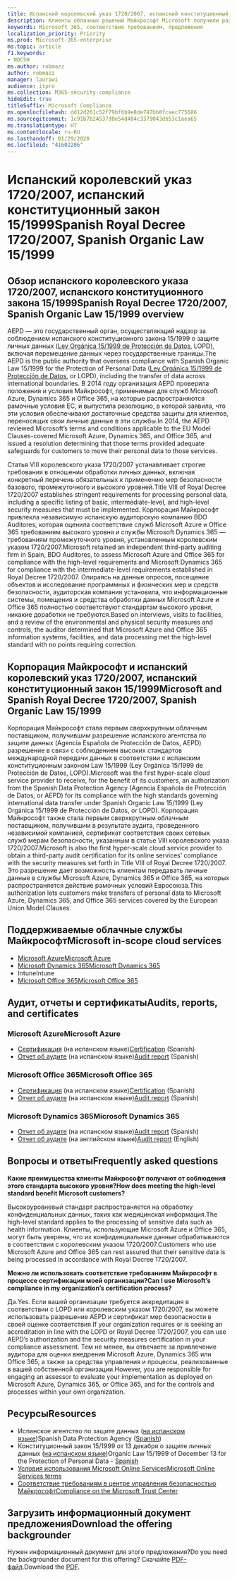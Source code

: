```yaml
---
title: Испанский королевский указ 1720/2007, испанский конституционный закон 15/1999
description: Клиенты облачных решений Майкрософт Microsoft получили разрешение испанского Агентства по защите данных (AEPD) на передачу данных через границу страны.
keywords: Microsoft 365, соответствие требованиям, предложения
localization_priority: Priority
ms.prod: Microsoft-365-enterprise
ms.topic: article
f1.keywords:
- NOCSH
ms.author: robmazz
author: robmazz
manager: laurawi
audience: itpro
ms.collection: M365-security-compliance
hideEdit: true
titleSuffix: Microsoft Compliance
ms.openlocfilehash: dd12d261c52f79bf6b9e8de747bb8fcaec775686
ms.sourcegitcommit: 1c91b7b24537d0e54d484c3379043db53c1aea65
ms.translationtype: HT
ms.contentlocale: ru-RU
ms.lasthandoff: 01/29/2020
ms.locfileid: "41602206"
---
```

# <a name="spanish-royal-decree-17202007-spanish-organic-law-151999"></a><span data-ttu-id="ca72d-104">Испанский королевский указ 1720/2007, испанский конституционный закон 15/1999</span><span class="sxs-lookup"><span data-stu-id="ca72d-104">Spanish Royal Decree 1720/2007, Spanish Organic Law 15/1999</span></span>

## <a name="spanish-royal-decree-17202007-spanish-organic-law-151999-overview"></a><span data-ttu-id="ca72d-105">Обзор испанского королевского указа 1720/2007, испанского конституционного закона 15/1999</span><span class="sxs-lookup"><span data-stu-id="ca72d-105">Spanish Royal Decree 1720/2007, Spanish Organic Law 15/1999 overview</span></span>

<span data-ttu-id="ca72d-106">AEPD — это государственный орган, осуществляющий надзор за соблюдением испанского конституционного закона 15/1999 о защите личных данных ([Ley Orgánica 15/1999 de Protección de Datos](https://www.boe.es/buscar/act.php?id=BOE-A-1999-23750), LOPD), включая перемещение данных через государственные границы.</span><span class="sxs-lookup"><span data-stu-id="ca72d-106">The AEPD is the public authority that oversees compliance with Spanish Organic Law 15/1999 for the Protection of Personal Data ([Ley Orgánica 15/1999 de Protección de Datos](https://www.boe.es/buscar/act.php?id=BOE-A-1999-23750), or LOPD), including the transfer of data across international boundaries.</span></span> <span data-ttu-id="ca72d-107">В 2014 году организация AEPD проверила положения и условия Майкрософт, применимые для служб Microsoft Azure, Dynamics 365 и Office 365, на которые распространяются рамочные условия ЕС, и выпустила резолюцию, в которой заявила, что эти условия обеспечивают достаточные средства защиты для клиентов, переносящих свои личные данные в эти службы.</span><span class="sxs-lookup"><span data-stu-id="ca72d-107">In 2014, the AEPD reviewed Microsoft’s terms and conditions applicable to the EU Model Clauses-covered Microsoft Azure, Dynamics 365, and Office 365, and issued a resolution determining that those terms provided adequate safeguards for customers to move their personal data to those services.</span></span>

<span data-ttu-id="ca72d-108">Статья VIII королевского указа 1720/2007 устанавливает строгие требования в отношении обработки личных данных, включая конкретный перечень обязательных к применению мер безопасности базового, промежуточного и высокого уровней.</span><span class="sxs-lookup"><span data-stu-id="ca72d-108">Title VIII of Royal Decree 1720/2007 establishes stringent requirements for processing personal data, including a specific listing of basic, intermediate-level, and high-level security measures that must be implemented.</span></span> <span data-ttu-id="ca72d-109">Корпорация Майкрософт привлекла независимую испанскую аудиторскую компанию BDO Auditores, которая оценила соответствие служб Microsoft Azure и Office 365 требованиям высокого уровня и службы Microsoft Dynamics 365 — требованиям промежуточного уровня, установленным королевским указом 1720/2007.</span><span class="sxs-lookup"><span data-stu-id="ca72d-109">Microsoft retained an independent third-party auditing firm in Spain, BDO Auditores, to assess Microsoft Azure and Office 365 for compliance with the high-level requirements and Microsoft Dynamics 365 for compliance with the intermediate-level requirements established in Royal Decree 1720/2007.</span></span> <span data-ttu-id="ca72d-110">Опираясь на данные опросов, посещение объектов и исследование программных и физических мер и средств безопасности, аудиторская компания установила, что информационные системы, помещения и средства обработки данных Microsoft Azure и Office 365 полностью соответствуют стандартам высокого уровня, никакие доработки не требуются.</span><span class="sxs-lookup"><span data-stu-id="ca72d-110">Based on interviews, visits to facilities, and a review of the environmental and physical security measures and controls, the auditor determined that Microsoft Azure and Office 365 information systems, facilities, and data processing met the high-level standard with no points requiring correction.</span></span>

## <a name="microsoft-and-spanish-royal-decree-17202007-spanish-organic-law-151999"></a><span data-ttu-id="ca72d-111">Корпорация Майкрософт и испанский королевский указ 1720/2007, испанский конституционный закон 15/1999</span><span class="sxs-lookup"><span data-stu-id="ca72d-111">Microsoft and Spanish Royal Decree 1720/2007, Spanish Organic Law 15/1999</span></span>

<span data-ttu-id="ca72d-112">Корпорация Майкрософт стала первым сверхкрупным облачным поставщиком, получившим разрешение испанского агентства по защите данных (Agencia Española de Protección de Datos, AEPD) разрешение в связи с соблюдением высоких стандартов международной передачи данных в соответствии с испанским конституционным законом Law 15/1999 (Ley Orgánica 15/1999 de Protección de Datos, LOPD).</span><span class="sxs-lookup"><span data-stu-id="ca72d-112">Microsoft was the first hyper-scale cloud service provider to receive, for the benefit of its customers, an authorization from the Spanish Data Protection Agency (Agencia Española de Protección de Datos, or AEPD) for its compliance with the high standards governing international data transfer under Spanish Organic Law 15/1999 (Ley Orgánica 15/1999 de Protección de Datos, or LOPD).</span></span> <span data-ttu-id="ca72d-113">Корпорация Майкрософт также стала первым сверхкрупным облачным поставщиком, получившим в результате аудита, проведенного независимой компанией, сертификат соответствия своих сетевых служб мерам безопасности, указанным в статье VIII королевского указа 1720/2007.</span><span class="sxs-lookup"><span data-stu-id="ca72d-113">Microsoft is also the first hyper-scale cloud service provider to obtain a third-party audit certification for its online services’ compliance with the security measures set forth in Title VIII of Royal Decree 1720/2007.</span></span> <span data-ttu-id="ca72d-114">Это разрешение дает возможность клиентам передавать личные данные в службы Microsoft Azure, Dynamics 365 и Office 365, на которых распространяется действие рамочных условий Евросоюза.</span><span class="sxs-lookup"><span data-stu-id="ca72d-114">This authorization lets customers make transfers of personal data to Microsoft Azure, Dynamics 365, and Office 365 services covered by the European Union Model Clauses.</span></span>

## <a name="microsoft-in-scope-cloud-services"></a><span data-ttu-id="ca72d-115">Поддерживаемые облачные службы Майкрософт</span><span class="sxs-lookup"><span data-stu-id="ca72d-115">Microsoft in-scope cloud services</span></span>

- [<span data-ttu-id="ca72d-116">Microsoft Azure</span><span class="sxs-lookup"><span data-stu-id="ca72d-116">Microsoft Azure</span></span>](https://aka.ms/AzureCompliance)
- [<span data-ttu-id="ca72d-117">Microsoft Dynamics 365</span><span class="sxs-lookup"><span data-stu-id="ca72d-117">Microsoft Dynamics 365</span></span>](https://aka.ms/d365-compliance-list)
- <span data-ttu-id="ca72d-118">Intune</span><span class="sxs-lookup"><span data-stu-id="ca72d-118">Intune</span></span>
- [<span data-ttu-id="ca72d-119">Microsoft Office 365</span><span class="sxs-lookup"><span data-stu-id="ca72d-119">Microsoft Office 365</span></span>](https://aka.ms/o365-compliance-framework)

## <a name="audits-reports-and-certificates"></a><span data-ttu-id="ca72d-120">Аудит, отчеты и сертификаты</span><span class="sxs-lookup"><span data-stu-id="ca72d-120">Audits, reports, and certificates</span></span>

### <a name="microsoft-azure"></a><span data-ttu-id="ca72d-121">Microsoft Azure</span><span class="sxs-lookup"><span data-stu-id="ca72d-121">Microsoft Azure</span></span>

- <span data-ttu-id="ca72d-122">[Сертификация](https://servicetrust.microsoft.com/ViewPage/MSComplianceGuide?command=Download&downloadType=Document&downloadId=1b6465af-d3c7-4738-be6e-3ab31c01b839&docTab=4ce99610-c9c0-11e7-8c2c-f908a777fa4d_GRC_Assessment_Reports) (на испанском языке)</span><span class="sxs-lookup"><span data-stu-id="ca72d-122">[Certification](https://servicetrust.microsoft.com/ViewPage/MSComplianceGuide?command=Download&downloadType=Document&downloadId=1b6465af-d3c7-4738-be6e-3ab31c01b839&docTab=4ce99610-c9c0-11e7-8c2c-f908a777fa4d_GRC_Assessment_Reports) (Spanish)</span></span>
- <span data-ttu-id="ca72d-123">[Отчет об аудите](https://servicetrust.microsoft.com/ViewPage/MSComplianceGuide?command=Download&downloadType=Document&downloadId=10c093a0-1f83-43c5-8f47-3ddc481cc2e9&docTab=4ce99610-c9c0-11e7-8c2c-f908a777fa4d_GRC_Assessment_Reports) (на испанском языке)</span><span class="sxs-lookup"><span data-stu-id="ca72d-123">[Audit report](https://servicetrust.microsoft.com/ViewPage/MSComplianceGuide?command=Download&downloadType=Document&downloadId=10c093a0-1f83-43c5-8f47-3ddc481cc2e9&docTab=4ce99610-c9c0-11e7-8c2c-f908a777fa4d_GRC_Assessment_Reports) (Spanish)</span></span>

### <a name="microsoft-office-365"></a><span data-ttu-id="ca72d-124">Microsoft Office 365</span><span class="sxs-lookup"><span data-stu-id="ca72d-124">Microsoft Office 365</span></span>

- <span data-ttu-id="ca72d-125">[Сертификация](https://servicetrust.microsoft.com/ViewPage/MSComplianceGuide?command=Download&downloadType=Document&downloadId=0455a8c5-f458-40c4-b7bb-b936b5ab99f5&docTab=4ce99610-c9c0-11e7-8c2c-f908a777fa4d_GRC_Assessment_Reports) (на испанском языке)</span><span class="sxs-lookup"><span data-stu-id="ca72d-125">[Certification](https://servicetrust.microsoft.com/ViewPage/MSComplianceGuide?command=Download&downloadType=Document&downloadId=0455a8c5-f458-40c4-b7bb-b936b5ab99f5&docTab=4ce99610-c9c0-11e7-8c2c-f908a777fa4d_GRC_Assessment_Reports) (Spanish)</span></span>
- <span data-ttu-id="ca72d-126">[Отчет об аудите](https://servicetrust.microsoft.com/ViewPage/MSComplianceGuide?command=Download&downloadType=Document&downloadId=aecfad3e-2a46-44fd-96fb-1cbe83c6a00d&docTab=4ce99610-c9c0-11e7-8c2c-f908a777fa4d_GRC_Assessment_Reports) (на испанском языке)</span><span class="sxs-lookup"><span data-stu-id="ca72d-126">[Audit report](https://servicetrust.microsoft.com/ViewPage/MSComplianceGuide?command=Download&downloadType=Document&downloadId=aecfad3e-2a46-44fd-96fb-1cbe83c6a00d&docTab=4ce99610-c9c0-11e7-8c2c-f908a777fa4d_GRC_Assessment_Reports) (Spanish)</span></span>

### <a name="microsoft-dynamics-365"></a><span data-ttu-id="ca72d-127">Microsoft Dynamics 365</span><span class="sxs-lookup"><span data-stu-id="ca72d-127">Microsoft Dynamics 365</span></span>

- <span data-ttu-id="ca72d-128">[Отчет об аудите](https://servicetrust.microsoft.com/ViewPage/MSComplianceGuide?command=Download&downloadType=Document&downloadId=1339c931-f316-4521-88fc-d60ef1d84106&docTab=4ce99610-c9c0-11e7-8c2c-f908a777fa4d_GRC_Assessment_Reports) (на испанском языке)</span><span class="sxs-lookup"><span data-stu-id="ca72d-128">[Audit report](https://servicetrust.microsoft.com/ViewPage/MSComplianceGuide?command=Download&downloadType=Document&downloadId=1339c931-f316-4521-88fc-d60ef1d84106&docTab=4ce99610-c9c0-11e7-8c2c-f908a777fa4d_GRC_Assessment_Reports) (Spanish)</span></span>
- <span data-ttu-id="ca72d-129">[Отчет об аудите](https://servicetrust.microsoft.com/ViewPage/MSComplianceGuide?command=Download&downloadType=Document&downloadId=9efdba37-fa64-4d09-9703-714187435024&docTab=4ce99610-c9c0-11e7-8c2c-f908a777fa4d_GRC_Assessment_Reports) (на английском языке)</span><span class="sxs-lookup"><span data-stu-id="ca72d-129">[Audit report](https://servicetrust.microsoft.com/ViewPage/MSComplianceGuide?command=Download&downloadType=Document&downloadId=9efdba37-fa64-4d09-9703-714187435024&docTab=4ce99610-c9c0-11e7-8c2c-f908a777fa4d_GRC_Assessment_Reports) (English)</span></span>

## <a name="frequently-asked-questions"></a><span data-ttu-id="ca72d-130">Вопросы и ответы</span><span class="sxs-lookup"><span data-stu-id="ca72d-130">Frequently asked questions</span></span>

<span data-ttu-id="ca72d-131">**Какие преимущества клиенты Майкрософт получают от соблюдения этого стандарта высокого уровня?**</span><span class="sxs-lookup"><span data-stu-id="ca72d-131">**How does meeting the high-level standard benefit Microsoft customers?**</span></span>

<span data-ttu-id="ca72d-132">Высокоуровневый стандарт распространяется на обработку конфиденциальных данных, таких как медицинская информация.</span><span class="sxs-lookup"><span data-stu-id="ca72d-132">The high-level standard applies to the processing of sensitive data such as health information.</span></span> <span data-ttu-id="ca72d-133">Клиенты, использующие Microsoft Azure и Office 365, могут быть уверены, что их конфиденциальные данные обрабатываются в соответствии с королевским указом 1720/2007.</span><span class="sxs-lookup"><span data-stu-id="ca72d-133">Customers who use Microsoft Azure and Office 365 can rest assured that their sensitive data is being processed in accordance with Royal Decree 1720/2007.</span></span>

<span data-ttu-id="ca72d-134">**Можно ли использовать соответствие требованиям Майкрософт в процессе сертификации моей организации?**</span><span class="sxs-lookup"><span data-stu-id="ca72d-134">**Can I use Microsoft’s compliance in my organization’s certification process?**</span></span>

<span data-ttu-id="ca72d-135">Да.</span><span class="sxs-lookup"><span data-stu-id="ca72d-135">Yes.</span></span> <span data-ttu-id="ca72d-136">Если вашей организации требуется аккредитация в соответствии с LOPD или королевским указом 1720/2007, вы можете использовать разрешение AEPD и сертификат мер безопасности в своей оценке соответствия.</span><span class="sxs-lookup"><span data-stu-id="ca72d-136">If your organization requires or is seeking an accreditation in line with the LOPD or Royal Decree 1720/2007, you can use AEPD’s authorization and the security measures certification in your compliance assessment.</span></span> <span data-ttu-id="ca72d-137">Тем не менее, вы отвечаете за привлечение аудитора для оценки внедрения Microsoft Azure, Dynamics 365 или Office 365, а также за средства управления и процессы, реализованные в вашей собственной организации.</span><span class="sxs-lookup"><span data-stu-id="ca72d-137">However, you are responsible for engaging an assessor to evaluate your implementation as deployed on Microsoft Azure, Dynamics 365, or Office 365, and for the controls and processes within your own organization.</span></span>

## <a name="resources"></a><span data-ttu-id="ca72d-138">Ресурсы</span><span class="sxs-lookup"><span data-stu-id="ca72d-138">Resources</span></span>

- <span data-ttu-id="ca72d-139">Испанское агентство по защите данных ([на испанском языке](https://www.agpd.es/portalwebAGPD/index-ides-idphp.php))</span><span class="sxs-lookup"><span data-stu-id="ca72d-139">Spanish Data Protection Agency ([Spanish](https://www.agpd.es/portalwebAGPD/index-ides-idphp.php))</span></span>
- <span data-ttu-id="ca72d-140">Конституционный закон 15/1999 от 13 декабря о защите личных данных ([на испанском языке](https://www.boe.es/buscar/act.php?id=BOE-A-1999-23750))</span><span class="sxs-lookup"><span data-stu-id="ca72d-140">Organic Law 15/1999 of December 13 for the Protection of Personal Data - [Spanish](https://www.boe.es/buscar/act.php?id=BOE-A-1999-23750)</span></span>
- [<span data-ttu-id="ca72d-141">Условия использования Microsoft Online Services</span><span class="sxs-lookup"><span data-stu-id="ca72d-141">Microsoft Online Services terms</span></span>](https://aka.ms/Online-Services-Terms)
- [<span data-ttu-id="ca72d-142">Соответствие требованиям в центре управления безопасностью Майкрософт</span><span class="sxs-lookup"><span data-stu-id="ca72d-142">Compliance on the Microsoft Trust Center</span></span>](https://www.microsoft.com/trust-center/compliance/compliance-overview)

## <a name="download-the-offering-backgrounder"></a><span data-ttu-id="ca72d-143">Загрузить информационный документ предложения</span><span class="sxs-lookup"><span data-stu-id="ca72d-143">Download the offering backgrounder</span></span>

<span data-ttu-id="ca72d-144">Нужен информационный документ для этого предложения?</span><span class="sxs-lookup"><span data-stu-id="ca72d-144">Do you need the backgrounder document for this offering?</span></span> <span data-ttu-id="ca72d-145">Скачайте [PDF-файл](https://download.microsoft.com/download/A/2/8/A280F049-3C15-4638-A2FA-EFD2793A956E/LOPD-Compliance.pdf).</span><span class="sxs-lookup"><span data-stu-id="ca72d-145">Download the [PDF](https://download.microsoft.com/download/A/2/8/A280F049-3C15-4638-A2FA-EFD2793A956E/LOPD-Compliance.pdf).</span></span>
